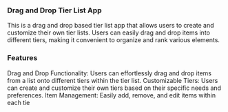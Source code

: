 ### Drag and Drop Tier List App
This is a drag and drop based tier list app that allows users to create and customize their own tier lists. Users can easily drag and drop items into different tiers, making it convenient to organize and rank various elements.

### Features
Drag and Drop Functionality: Users can effortlessly drag and drop items from a list onto different tiers within the tier list.
Customizable Tiers: Users can create and customize their own tiers based on their specific needs and preferences.
Item Management: Easily add, remove, and edit items within each tie
